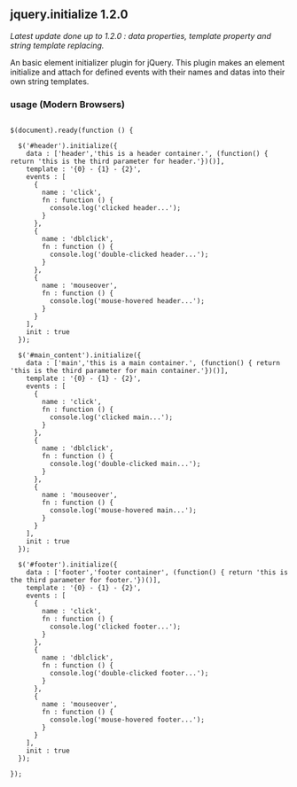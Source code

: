 ## jquery.initialize 1.2.0

<i>Latest update done up to 1.2.0 : data properties, template property and string template replacing.</i>

An basic element initializer plugin for jQuery.
This plugin makes an element initialize and attach for defined events with their names and datas into their own string templates.

### usage (Modern Browsers)
<pre lang="javascript">
<code>
$(document).ready(function () {
        
  $('#header').initialize({
    data : ['header','this is a header container.', (function() { return 'this is the third parameter for header.'})()],
    template : '<span>{0} - {1} - {2}</span>',
    events : [
      {
        name : 'click',
        fn : function () {
          console.log('clicked header...');
        }
      },
      {
        name : 'dblclick',
        fn : function () {
          console.log('double-clicked header...');
        }
      },
      {
        name : 'mouseover',
        fn : function () {
          console.log('mouse-hovered header...');
        }
      }
    ],
    init : true
  });

  $('#main_content').initialize({
    data : ['main','this is a main container.', (function() { return 'this is the third parameter for main container.'})()],
    template : '<span>{0} - {1} - {2}</span>',
    events : [
      {
        name : 'click',
        fn : function () {
          console.log('clicked main...');
        }
      },
      {
        name : 'dblclick',
        fn : function () {
          console.log('double-clicked main...');
        }
      },
      {
        name : 'mouseover',
        fn : function () {
          console.log('mouse-hovered main...');
        }
      }
    ],
    init : true
  });

  $('#footer').initialize({
    data : ['footer','footer container', (function() { return 'this is the third parameter for footer.'})()],
    template : '<span>{0} - {1} - {2}</span>',
    events : [
      {
        name : 'click',
        fn : function () {
          console.log('clicked footer...');
        }
      },
      {
        name : 'dblclick',
        fn : function () {
          console.log('double-clicked footer...');
        }
      },
      {
        name : 'mouseover',
        fn : function () {
          console.log('mouse-hovered footer...');
        }
      }
    ],
    init : true
  });
  
});

</code>
</pre>